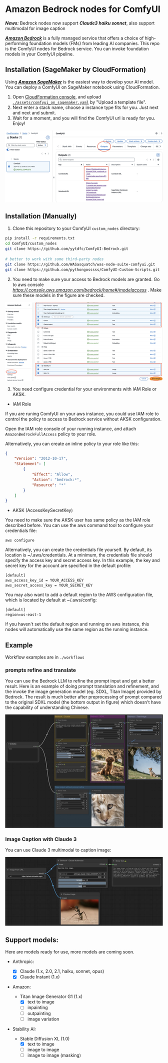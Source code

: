 # Amazon Bedrock nodes for ComfyUI

__*News:*__ Bedrock nodes now support __*Claude3 haiku sonnet*__, also support multimodal for image caption

[***Amazon Bedrock***](https://aws.amazon.com/bedrock/) is a fully managed service that offers a choice of high-performing foundation models (FMs) from leading AI companies.
This repo is the ComfyUI nodes for Bedrock service. You can invoke foundation models in your ComfyUI pipeline.

## Installation (SageMaker by CloudFormation)

Using [__*Amazon SageMaker*__](https://aws.amazon.com/sagemaker/) is the easiest way to develop your AI model. You can deploy a ComfyUI on SageMaker notebook using CloudFormation.

1. Open [CloudFormation console](https://console.aws.amazon.com/cloudformation/home#/stacks/create), and upload [`./assets/comfyui_on_sagemaker.yaml`](https://raw.githubusercontent.com/yytdfc/ComfyUI-Bedrock/main/assets/comfyui_on_sagemaker.yaml) by "Upload a template file".
2. Next enter a stack name, choose a instance type fits for you.  Just next and next and submit.
3. Wait for a moment, and you will find the ComfyUI url is ready for you. Enjoy!

![](./assets/stack_complete.webp)

## Installation (Manually)

1. Clone this repository to your ComfyUI `custom_nodes` directory:

```bash
pip install -r requirements.txt
cd ComfyUI/custom_nodes
git clone https://github.com/yytdfc/ComfyUI-Bedrock.git

# better to work with some third-party nodes
git clone https://github.com/WASasquatch/was-node-suite-comfyui.git
git clone https://github.com/pythongosssss/ComfyUI-Custom-Scripts.git
```

2. You need to make sure your access to Bedrock models are granted. Go to aws console [*https://.console.aws.amazon.com/bedrock/home#/modelaccess*](https://console.aws.amazon.com/bedrock/home#/modelaccess) . Make sure these models in the figure are checked.

![](./assets/model_access.webp)

3. You need configure credential for your environments with IAM Role or AKSK.

- IAM Role

If you are runing ComfyUI on your aws instance, you could use IAM role to control the policy to access to Bedrock service without AKSK configuration.

Open the IAM role console of your running instance, and attach `AmazonBedrockFullAccess` policy to your role.

Alternatively, you can create an inline policy to your role like this:

```json
{
    "Version": "2012-10-17",
    "Statement": [
        {
            "Effect": "Allow",
            "Action": "bedrock:*",
            "Resource": "*"
        }
    ]
}
```

- AKSK (AccessKeySecretKey)

You need to make sure the AKSK user has same policy as the IAM role described before. You can use the aws command tool to configure your credentials file:

```
aws configure
```

Alternatively, you can create the credentials file yourself. By default, its location is ~/.aws/credentials. At a minimum, the credentials file should specify the access key and secret access key. In this example, the key and secret key for the account are specified in the default profile:

```
[default]
aws_access_key_id = YOUR_ACCESS_KEY
aws_secret_access_key = YOUR_SECRET_KEY
```

You may also want to add a default region to the AWS configuration file, which is located by default at ~/.aws/config:

```
[default]
region=us-east-1
```

If you haven't set the default region and running on aws instance, this nodes will automatically use the same region as the running instance.

## Example

Workflow examples are in `./workflows`

### prompts refine and translate

You can use the Bedrock LLM to refine the prompt input and get a better result. Here is an example of doing prompt translation and refinement, and the invoke the image generation model (eg. SDXL, Titan Image) provided by Bedrock.
The result is much better after preprocessing of prompt compared to the original SDXL model (the bottom output in figure) which doesn't have the capability of understanding Chinese.

![](./assets/example_prompts_refine.webp)

### Image Caption with Claude 3

You can use Claude 3 multimodal to caption image:

![](./assets/example_claude3_multimodal.webp)

## Support models:

Here are models ready for use, more models are coming soon.

- Anthropic:

  - [X] Claude (1.x, 2.0, 2.1, haiku, sonnet, opus)
  - [X] Claude Instant (1.x)

- Amazon:

  - Titan Image Generator G1 (1.x)
    - [X] text to image
    - [ ] inpainting
    - [ ] outpainting
    - [ ] image variation

- Stability AI:

  - Stable Diffusion XL (1.0)
    - [X] text to image
    - [ ] image to image
    - [ ] image to image (masking)
